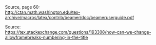 Source, page 60:\
<http://ctan.math.washington.edu/tex-archive/macros/latex/contrib/beamer/doc/beameruserguide.pdf>

Source:\
<https://tex.stackexchange.com/questions/193308/how-can-we-change-allowframebreaks-numbering-in-the-title>

